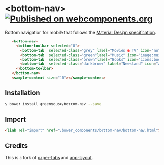# \<bottom-nav\> [![Published on webcomponents.org](https://img.shields.io/badge/webcomponents.org-published-blue.svg)](https://www.webcomponents.org/element/greenyouse/bottom-nav)

Bottom navigation for mobile that follows the [Material Design specification](https://material.io/guidelines/components/bottom-navigation.html).

<!-- 
```
<custom-element-demo>
  <template>
    <script src="../webcomponentsjs/webcomponents-lite.min.js"></script>
    <link rel="import" href="../app-layout/demo/sample-content.html">
    <link rel="import" href="../iron-icons/av-icons.html">
    <link rel="import" href="../iron-icons/iron-icons.html">
    <link rel="import" href="../iron-icons/image-icons.html">
    <link rel="import" href="../iron-icons/notification-icons.html">
    <link rel="import" href="../paper-styles/paper-styles.html">
    <link rel="import" href="bottom-nav.html">
    <link rel="import" href="bottom-toolbar.html">
    <link rel="import" href="bottom-tab.html">
    <style is="custom-style">
     bottom-nav {
       background-color: var(--primary-color);
       color: #fff;
     }

     .grey {
       background-color: #465C64;
     }

     .green {
       background-color: #0E8767;
     }

     .brown {
       background-color: #8B6A65;
     }

     .darkbrown {
       background-color: #6C4845;
     }
    </style>
    <next-code-block></next-code-block>
  </template>
</custom-element-demo>
```
 -->

 ```html
    <bottom-nav>
      <bottom-toolbar selected="0">
        <bottom-tab  selected-class="grey" label="Movies & TV" icon="notification:ondemand-video"></bottom-tab>
        <bottom-tab  selected-class="green"label="Music" icon="image:music-note"></bottom-tab>
        <bottom-tab  selected-class="brown"label="Books" icon="icons:book"></bottom-tab>
        <bottom-tab  selected-class="darkbrown" label="Newstand" icon="av:web"></bottom-tab>
      </bottom-toolbar>
    </bottom-nav>
    <sample-content size="10"></sample-content>
 ```

## Installation

```sh
$ bower install greenyouse/bottom-nav --save
```

## Import

```html
<link rel="import" href="/bower_components/bottom-nav/bottom-nav.html">
```

## Credits

This is a fork of [paper-tabs](https://www.webcomponents.org/element/PolymerElements/paper-tabs) and [app-layout](https://www.webcomponents.org/element/PolymerElements/app-layout).
